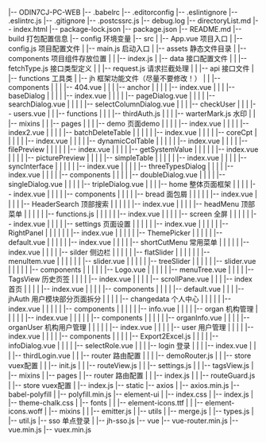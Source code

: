|-- ODIN7CJ-PC-WEB
    |-- .babelrc
    |-- .editorconfig
    |-- .eslintignore
    |-- .eslintrc.js
    |-- .gitignore
    |-- .postcssrc.js
    |-- debug.log
    |-- directoryList.md
    |-- index.html
    |-- package-lock.json
    |-- package.json
    |-- README.md
    |-- build       打包配置信息
    |-- config      环境变量
    |-- src
    |   |-- App.vue     项目入口
    |   |-- config.js       项目配置文件
    |   |-- main.js       启动入口
    |   |-- assets      静态文件目录
    |   |-- components      项目组件存放位置
    |   |   |-- index.js
    |   |-- data        接口配置文件
    |   |   |-- fetchType.js        接口类型定义
    |   |   |-- request.js      请求拦截处理
    |   |   |-- api      接口文件
    |   |-- functions       工具类
    |   |-- jh       框架功能文件（尽量不要修改！）
    |   |   |-- components
    |   |   |   |-- 404.vue
    |   |   |   |-- anchor
    |   |   |   |   |-- index.vue
    |   |   |   |-- baseDialog
    |   |   |   |   |-- index.vue
    |   |   |   |   |-- pageDialog.vue
    |   |   |   |   |-- searchDialog.vue
    |   |   |   |   |-- selectColumnDialog.vue
    |   |   |   |-- checkUser
    |   |   |       |-- users.vue
    |   |   |-- functions
    |   |   |   |-- thirdAuth.js
    |   |   |   |-- warterMark.js       水印
    |   |   |-- mixins
    |   |   |-- pages
    |   |   |   |-- demo       页面demo
    |   |   |   |   |-- index.vue
    |   |   |   |   |-- index2.vue
    |   |   |   |   |-- batchDeleteTable
    |   |   |   |   |   |-- index.vue
    |   |   |   |   |-- coreCpt
    |   |   |   |   |   |-- index.vue
    |   |   |   |   |-- dynamicColTable
    |   |   |   |   |   |-- index.vue
    |   |   |   |   |-- filePreview
    |   |   |   |   |   |-- index.vue
    |   |   |   |   |-- getSystemValue
    |   |   |   |   |   |-- index.vue
    |   |   |   |   |-- picturePreview
    |   |   |   |   |-- simpleTable
    |   |   |   |   |   |-- index.vue
    |   |   |   |   |-- syncInterface
    |   |   |   |   |   |-- index.vue
    |   |   |   |   |-- threeTypesDialog
    |   |   |   |       |-- index.vue
    |   |   |   |       |-- components
    |   |   |   |           |-- doubleDialog.vue
    |   |   |   |           |-- singleDialog.vue
    |   |   |   |           |-- tripleDialog.vue
    |   |   |   |-- home        整体页面框架
    |   |   |   |   |-- index.vue
    |   |   |   |   |-- components
    |   |   |   |       |-- bread       面包屑
    |   |   |   |       |   |-- index.vue
    |   |   |   |       |-- HeaderSearch        顶部搜索
    |   |   |   |       |   |-- index.vue
    |   |   |   |       |-- headMenu        顶部菜单
    |   |   |   |       |   |-- functions.js
    |   |   |   |       |   |-- index.vue
    |   |   |   |       |-- screen      全屏
    |   |   |   |       |   |-- index.vue
    |   |   |   |       |-- settings        页面设置
    |   |   |   |       |   |-- index.vue
    |   |   |   |       |   |-- RightPanel
    |   |   |   |       |   |   |-- index.vue
    |   |   |   |       |   |-- ThemePicker
    |   |   |   |       |       |-- default.vue
    |   |   |   |       |       |-- index.vue
    |   |   |   |       |-- shortCutMenu        常用菜单
    |   |   |   |       |   |-- index.vue
    |   |   |   |       |-- silder      侧边栏
    |   |   |   |       |   |-- flatSlider
    |   |   |   |       |   |   |-- menuItem.vue
    |   |   |   |       |   |   |-- slider.vue
    |   |   |   |       |   |-- treeSlider
    |   |   |   |       |       |-- slider.vue
    |   |   |   |       |       |-- components
    |   |   |   |       |           |-- Logo.vue
    |   |   |   |       |           |-- menuTree.vue
    |   |   |   |       |-- TagsView        历史页签
    |   |   |   |           |-- index.vue
    |   |   |   |           |-- scrollPane.vue
    |   |   |   |-- index       首页
    |   |   |   |   |-- index.vue
    |   |   |   |   |-- components
    |   |   |   |       |-- default.vue
    |   |   |   |-- jhAuth       用户模块部分页面拆分
    |   |   |   |   |-- changedata       个人中心
    |   |   |   |   |   |-- index.vue
    |   |   |   |   |   |-- components
    |   |   |   |   |       |-- info.vue
    |   |   |   |   |-- organ       机构管理
    |   |   |   |   |   |-- index.vue
    |   |   |   |   |   |-- components
    |   |   |   |   |       |-- organInfo.vue
    |   |   |   |   |-- organUser       机构用户管理
    |   |   |   |   |   |-- index.vue
    |   |   |   |   |-- user       用户管理
    |   |   |   |       |-- index.vue
    |   |   |   |       |-- components
    |   |   |   |           |-- Export2Excel.js
    |   |   |   |           |-- infoDialog.vue
    |   |   |   |           |-- selectRole.vue
    |   |   |   |-- login       登录
    |   |   |       |-- index.vue
    |   |   |       |-- thirdLogin.vue
    |   |   |-- router       路由配置
    |   |   |   |-- demoRouter.js
    |   |   |-- store       vuex配置
    |   |       |-- init.js
    |   |       |-- routeView.js
    |   |       |-- settings.js
    |   |       |-- tagsView.js
    |   |-- mixins
    |   |-- pages
    |   |-- router       路由配置
    |   |   |-- index.js
    |   |   |-- routeGuard.js
    |   |-- store       vuex配置
    |       |-- index.js
    |-- static
        |-- axios
        |   |-- axios.min.js
        |-- babel-polyfill
        |   |-- polyfill.min.js
        |-- element-ui
        |   |-- index.css
        |   |-- index.js
        |   |-- theme-chalk.css
        |   |-- fonts
        |   |   |-- element-icons.ttf
        |   |   |-- element-icons.woff
        |   |-- mixins
        |   |   |-- emitter.js
        |   |-- utils
        |       |-- merge.js
        |       |-- types.js
        |       |-- util.js
        |-- sso       单点登录
        |   |-- jh-sso.js
        |-- vue
            |-- vue-router.min.js
            |-- vue.min.js
            |-- vuex.min.js
